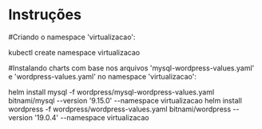 # Instruções

#Criando o namespace 'virtualizacao':

kubectl create namespace virtualizacao

#Instalando charts com base nos arquivos 'mysql-wordpress-values.yaml' e 'wordpress-values.yaml' no namespace 'virtualizacao':

helm install mysql -f wordpress/mysql-wordpress-values.yaml bitnami/mysql --version '9.15.0' --namespace virtualizacao
helm install wordpress -f wordpress/wordpress-values.yaml bitnami/wordpress --version '19.0.4' --namespace virtualizacao
